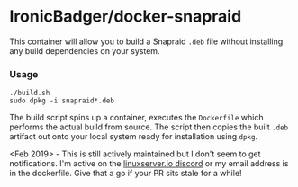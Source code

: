 # IronicBadger/docker-snapraid

This container will allow you to build a Snapraid `.deb` file without installing any build dependencies on your system.

### Usage

```
./build.sh
sudo dpkg -i snapraid*.deb
```

The build script spins up a container, executes the `Dockerfile` which performs the actual build from source. The script then copies the built `.deb` artifact out onto your local system ready for installation using `dpkg`.

<Feb 2019> - This is still actively maintained but I don't seem to get notifications. I'm active on the [linuxserver.io discord](https://discord.gg/YWrKVTn) or my email address is in the dockerfile. Give that a go if your PR sits stale for a while!
